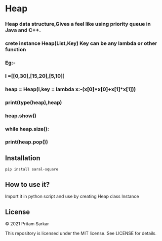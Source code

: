 # Heap

### Heap data structure,Gives a feel like using priority queue in Java and C++.

### crete instance Heap(List,Key) Key can be any lambda or other function

### Eg:-

### l =[[0,30],[15,20],[5,10]]

### heap = Heap(l,key = lambda x:-(x[0]*x[0]+x[1]*x[1]))

### print(type(heap),heap)

### heap.show()

### while heap.size():

### print(heap.pop())

## Installation

`pip install saral-square`

## How to use it?

Import it in python script and use by creating Heap class Instance

## License

© 2021 Pritam Sarkar

This repository is licensed under the MIT license. See LICENSE for details.
